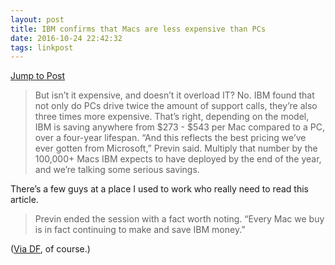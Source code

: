 ```yaml
---
layout: post
title: IBM confirms that Macs are less expensive than PCs
date: 2016-10-24 22:42:32
tags: linkpost
---
```


[Jump to Post][1]

> But isn’t it expensive, and doesn’t it overload IT? No. IBM found that not only do PCs drive twice the amount of support calls, they’re also three times more expensive. That’s right, depending on the model, IBM is saving anywhere from $273 - $543 per Mac compared to a PC, over a four-year lifespan. “And this reflects the best pricing we’ve ever gotten from Microsoft,” Previn said. Multiply that number by the 100,000+ Macs IBM expects to have deployed by the end of the year, and we’re talking some serious savings.

There’s a few guys at a place I used to work who really need to read this article. 

> Previn ended the session with a fact worth noting. “Every Mac we buy is in fact continuing to make and save IBM money.”

([Via DF][2], of course.) 

[1]:	https://www.jamf.com/blog/debate-over-ibm-confirms-that-macs-are-535-less-expensive-than-pcs/
[2]:	http://daringfireball.net/linked/2016/10/24/ibm-macs
